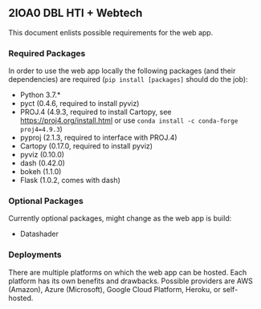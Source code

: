 ## 2IOA0 DBL HTI + Webtech
This document enlists possible requirements for the web app.

### Required Packages
In order to use the web app locally the following packages (and their dependencies) are required (```pip install [packages]``` should do the job):
- Python 3.7.*
- pyct (0.4.6, required to install pyviz)
- PROJ.4 (4.9.3, required to install Cartopy, see https://proj4.org/install.html or use ```conda install -c conda-forge proj4=4.9.3```)
- pyproj (2.1.3, required to interface with PROJ.4)
- Cartopy (0.17.0, required to install pyviz)
- pyviz (0.10.0)
- dash (0.42.0)
- bokeh (1.1.0)
- Flask (1.0.2, comes with dash)

### Optional Packages
Currently optional packages, might change as the web app is build:
- Datashader

### Deployments
There are multiple platforms on which the web app can be hosted. Each platform has its own benefits and drawbacks. Possible providers are AWS (Amazon), Azure (Microsoft), Google Cloud Platform, Heroku, or self-hosted.
